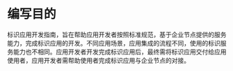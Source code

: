 # 编写目的

标识应用开发指南，旨在帮助应用开发者按照标准规范，基于企业节点提供的服务能力，完成标识应用的开发。不同应用场景，应用集成的流程不同，使用的标识服务能力也不相同。应用开发者开发完成标识应用后，最终需将标识应用交付给应用使用者，应用开发者需帮助使用者完成标识应用与企业节点的对接。
